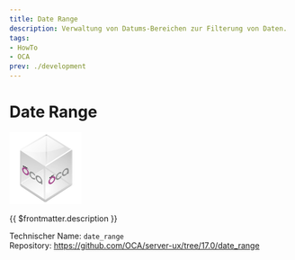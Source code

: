 ```yaml
---
title: Date Range
description: Verwaltung von Datums-Bereichen zur Filterung von Daten.
tags:
- HowTo
- OCA
prev: ./development
---
```

# Date Range
![icon_oca_app](attachments/icon_oca_app.png)

{{ $frontmatter.description }}

Technischer Name: `date_range`\
Repository: <https://github.com/OCA/server-ux/tree/17.0/date_range>